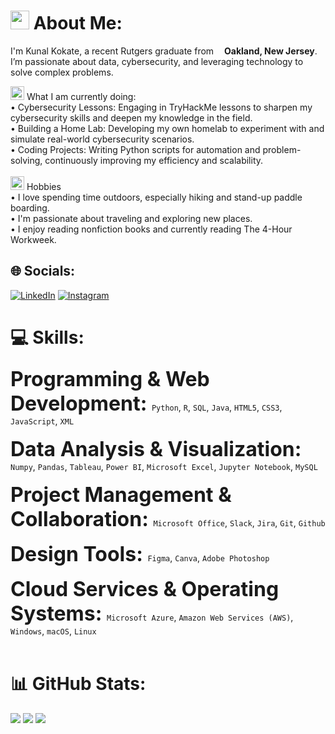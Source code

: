 <h1><img src="https://github.com/Kunal-Kokate/icons/blob/main/preview-m2i8Z5A0b1N4d3N4.png?raw=true" width="30"/> About Me:</h1>
<p>I'm Kunal Kokate, a recent Rutgers graduate from <img src="https://cdn-icons-png.flaticon.com/512/197/197484.png" width="13"/><b>Oakland, New Jersey</b>. I’m passionate about data, cybersecurity, and leveraging technology to solve complex problems. </p>

<img src="https://github.com/Kunal-Kokate/icons/blob/main/suitcase.png?raw=true" width="22"/> What I am currently doing:<br>• Cybersecurity Lessons: Engaging in TryHackMe lessons to sharpen my cybersecurity skills and deepen my knowledge in the field.<br>• Building a Home Lab: Developing my own homelab to experiment with and simulate real-world cybersecurity scenarios.<br>• Coding Projects: Writing Python scripts for automation and problem-solving, continuously improving my efficiency and scalability.<br><br><img src="https://github.com/Kunal-Kokate/icons/blob/main/puzzle.png?raw=true" width="22"/> Hobbies<br>• I love spending time outdoors, especially hiking and stand-up paddle boarding.<br>• I'm passionate about traveling and exploring new places.<br>• I enjoy reading nonfiction books and currently reading The 4-Hour Workweek.


## 🌐 Socials:
[![LinkedIn](https://img.shields.io/badge/LinkedIn-%230077B5.svg?logo=linkedin&logoColor=white)](https://linkedin.com/in/kunalkokate) [![Instagram](https://img.shields.io/badge/Instagram-%23E4405F.svg?logo=Instagram&logoColor=white)](https://instagram.com/00kunalk) 

# 💻 Skills:
<font size="6"><b>Programming & Web Development:   </b></font> `Python`, `R`, `SQL`, `Java`, `HTML5`, `CSS3`, `JavaScript`, `XML` <br><br>
<font size="6"><b>Data Analysis & Visualization:   </b></font> `Numpy`, `Pandas`, `Tableau`, `Power BI`, `Microsoft Excel`, `Jupyter Notebook`, `MySQL` <br><br>
<font size="6"><b>Project Management & Collaboration:   </b></font> `Microsoft Office`, `Slack`, `Jira`, `Git`, `Github` <br><br>
<font size="6"><b>Design Tools:   </b></font> `Figma`, `Canva`, `Adobe Photoshop` <br><br>
<font size="6"><b>Cloud Services & Operating Systems:   </b></font> `Microsoft Azure`, `Amazon Web Services (AWS)`, `Windows`, `macOS`, `Linux` <br><br>

# 📊 GitHub Stats:
<img src="https://github-readme-stats.vercel.app/api?username=kunal-kokate&theme=dark&hide_border=false&include_all_commits=true&count_private=false" style="pointer-events: none;" />
<img src="https://github-readme-stats.vercel.app/api/top-langs/?username=kunal-kokate&theme=dark&hide_border=false&include_all_commits=true&count_private=false&layout=compact" style="pointer-events: none;" />
<img src="https://visitcount.itsvg.in/api?id=kunal-kokate&icon=0&color=12" style="pointer-events: none;" />
